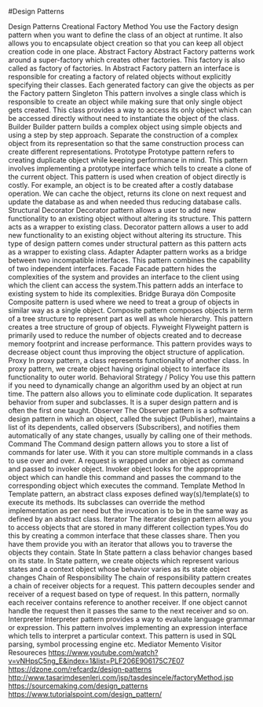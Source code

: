 #Design Patterns

Design Patterns
Creational
Factory Method
You use the Factory design pattern when you want to define the class of an object at runtime. It also allows you to encapsulate object creation so that you can keep all object creation code in one place.
Abstract Factory
Abstract Factory patterns work around a super-factory which creates other factories. This factory is also called as factory of factories. In Abstract Factory pattern an interface is responsible for creating a factory of related objects without explicitly specifying their classes. Each generated factory can give the objects as per the Factory pattern
Singleton
This pattern involves a single class which is responsible to create an object while making sure that only single object gets created. This class provides a way to access its only object which can be accessed directly without need to instantiate the object of the class.
Builder
Builder pattern builds a complex object using simple objects and using a step by step approach. Separate the construction of a complex object from its representation so that the same construction process can create different representations.
Prototype
Prototype pattern refers to creating duplicate object while keeping performance in mind. This pattern involves implementing a prototype interface which tells to create a clone of the current object. This pattern is used when creation of object directly is costly. For example, an object is to be created after a costly database operation. We can cache the object, returns its clone on next request and update the database as and when needed thus reducing database calls.
Structural
Decorator
Decorator pattern allows a user to add new functionality to an existing object without altering its structure. This pattern acts as a wrapper to existing class. Decorator pattern allows a user to add new functionality to an existing object without altering its structure. This type of design pattern comes under structural pattern as this pattern acts as a wrapper to existing class.
Adapter
Adapter pattern works as a bridge between two incompatible interfaces. This pattern combines the capability of two independent interfaces.
Facade
Facade pattern hides the complexities of the system and provides an interface to the client using which the client can access the system.This pattern adds an interface to existing system to hide its complexities.
Bridge
Buraya dön
Composite
Composite pattern is used where we need to treat a group of objects in similar way as a single object. Composite pattern composes objects in term of a tree structure to represent part as well as whole hierarchy. This pattern creates a tree structure of group of objects.
Flyweight
Flyweight pattern is primarily used to reduce the number of objects created and to decrease memory footprint and increase performance. This pattern provides ways to decrease object count thus improving the object structure of application.
Proxy
In proxy pattern, a class represents functionality of another class. In proxy pattern, we create object having original object to interface its functionality to outer world.
Behavioral
Strategy / Policy
You use this pattern if you need to dynamically change an algorithm used by an object at run time. The pattern also allows you to eliminate code duplication. It separates behavior from super and subclasses. It is a super design pattern and is often the first one taught.
Observer
The Observer pattern is a software design pattern in which an object, called the subject (Publisher), maintains a list of its dependents, called observers (Subscribers), and notifies them automatically of any state changes, usually by calling one of their methods.
Command
The Command design pattern allows you to store a list of commands for later use. With it you can store multiple commands in a class to use over and over. A request is wrapped under an object as command and passed to invoker object. Invoker object looks for the appropriate object which can handle this command and passes the command to the corresponding object which executes the command.
Template Method
In Template pattern, an abstract class exposes defined way(s)/template(s) to execute its methods. Its subclasses can override the method implementation as per need but the invocation is to be in the same way as defined by an abstract class.
Iterator
The iterator design pattern allows you to access objects that are stored in many different collection types.You do this by creating a common interface that these classes share. Then you have them provide you with an iterator that allows you to traverse the objects they contain.
State
In State pattern a class behavior changes based on its state. In State pattern, we create objects which represent various states and a context object whose behavior varies as its state object changes
Chain of Responsibility
The chain of responsibility pattern creates a chain of receiver objects for a request. This pattern decouples sender and receiver of a request based on type of request. In this pattern, normally each receiver contains reference to another receiver. If one object cannot handle the request then it passes the same to the next receiver and so on.
Interpreter
Interpreter pattern provides a way to evaluate language grammar or expression. This pattern involves implementing an expression interface which tells to interpret a particular context. This pattern is used in SQL parsing, symbol processing engine etc.
Mediator
Memento
Visitor
Resoureces
https://www.youtube.com/watch?v=vNHpsC5ng_E&index=1&list=PLF206E906175C7E07
https://dzone.com/refcardz/design-patterns
http://www.tasarimdesenleri.com/jsp/tasdesincele/factoryMethod.jsp
https://sourcemaking.com/design_patterns
https://www.tutorialspoint.com/design_pattern/